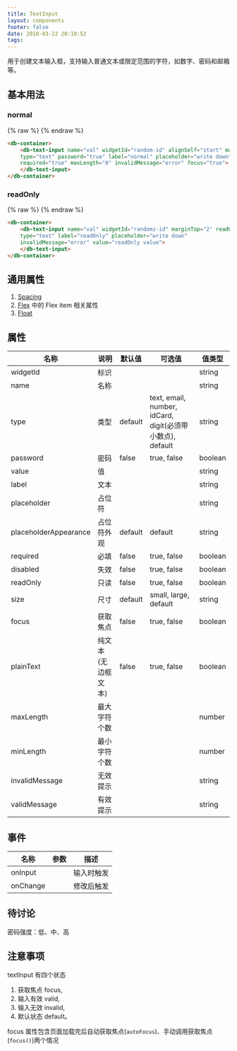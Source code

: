 ```yaml
---
title: TextInput
layout: components
footer: false
date: 2018-03-22 20:10:52
tags:
---
```


用于创建文本输入框，支持输入普通文本或限定范围的字符，如数字、密码和邮箱等。

## 基本用法


### normal
{% raw %}
<db-container>
    <db-text-input name="val" widgetId="random-id" marginTop="2" alignSelf="start" type="text" password="true" label="normal" placeholder="write down" required="true" maxLength="6"   invalidMessage="error" focus="true"></db-text-input>
</db-container>
{% endraw %}
```html
<db-container>
    <db-text-input name="val" widgetId="random-id" alignSelf="start" marginTop="2"
    type="text" password="true" label="normal" placeholder="write down" 
    required="true" maxLength="6" invalidMessage="error" focus="true">
    </db-text-input>
</db-container>
```

### readOnly
{% raw %}
<db-container>
    <db-text-input name="val" widgetId="randomz-id" marginTop="2" type="text" label="readOnly" readOnly="true"
    placeholder="write down" invalidMessage="error" value="readOnly value"></db-text-input>
</db-container>
{% endraw %}
```html
<db-container>
    <db-text-input name="val" widgetId="randomz-id" marginTop="2" readOnly="true"
    type="text" label="readOnly" placeholder="write down" 
    invalidMessage="error" value="readOnly value">
    </db-text-input>
</db-container>
```

## 通用属性

1. [Spacing](../Utilities/Spacing.html)
1. [Flex](../Utilities/Flex.html) 中的 Flex item 相关属性
1. [Float](../Utilities/Float.html)

## 属性

| 名称  | 说明 | 默认值 | 可选值 |值类型 |
| ----- | ------ | ----- | ----- | --------- |
| widgetId | 标识 | | | string |
| name | 名称 | | | string |
| type | 类型 | default | text, email, number, idCard, digit(必须带小数点), default | string |
| password | 密码 | false | true, false | boolean |
| value | 值 | | | string |
| label | 文本 | | | string |
| placeholder | 占位符 | | | string |
| placeholderAppearance | 占位符外观 | default | default | string |
| required | 必填 | false | true, false | boolean |
| disabled | 失效 | false | true, false | boolean |
| readOnly | 只读 | false | true, false | boolean |
| size | 尺寸 | default | small, large, default | string |
| focus | 获取焦点 | false | true, false | boolean |
| plainText | 纯文本(无边框文本) | false | true, false | boolean |
| maxLength | 最大字符个数 | | | number |
| minLength | 最小字符个数 | | | number |
| invalidMessage | 无效提示 | | | string |
| validMessage | 有效提示 | | | string |

## 事件

| 名称  | 参数 | 描述 |
| ----- | ------ | ----- |
| onInput | | 输入时触发 |
| onChange | | 修改后触发 |

## 待讨论

密码强度：低、中、高

## 注意事项

textInput 有四个状态
1. 获取焦点 focus,
1. 输入有效 valid,
1. 输入无效 invalid,
1. 默认状态 default。

focus 属性包含页面加载完后自动获取焦点(`autoFocus`)、手动调用获取焦点(`focus()`)两个情况